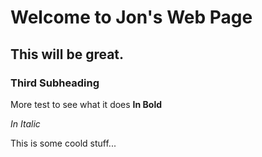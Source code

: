 # Welcome to Jon's Web Page

## This will be great.

### Third Subheading

More test to see what it does **In Bold**

*In Italic*

This is some coold stuff...
